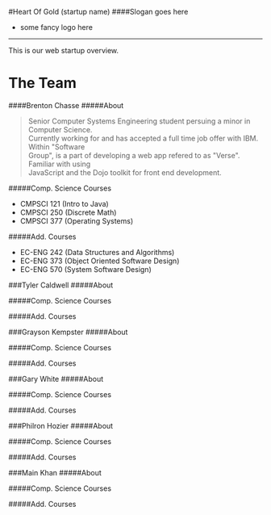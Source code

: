 #Heart Of Gold (startup name)
####Slogan goes here
* some fancy logo here

--------------------
This is our web startup overview.

The Team
=======
####Brenton Chasse 
#####About
>Senior Computer Systems Engineering student persuing a minor in Computer Science.  
Currently working for and has accepted a full time job offer with IBM. Within "Software  
Group", is a part of developing a web app refered to as "Verse". Familiar with using  
JavaScript and the Dojo toolkit for front end development.

#####Comp. Science Courses
* CMPSCI 121 (Intro to Java)
* CMPSCI 250 (Discrete Math)
* CMPSCI 377 (Operating Systems)

#####Add. Courses
* EC-ENG 242 (Data Structures and Algorithms)
* EC-ENG 373 (Object Oriented Software Design)
* EC-ENG 570 (System Software Design)

###Tyler Caldwell
#####About


#####Comp. Science Courses


#####Add. Courses


###Grayson Kempster
#####About


#####Comp. Science Courses


#####Add. Courses


###Gary White
#####About


#####Comp. Science Courses


#####Add. Courses


###Philron Hozier
#####About


#####Comp. Science Courses


#####Add. Courses


###Main Khan
#####About


#####Comp. Science Courses


#####Add. Courses


